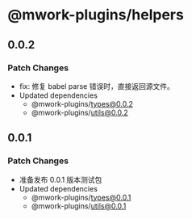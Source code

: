 # @mwork-plugins/helpers

## 0.0.2

### Patch Changes

- fix: 修复 babel parse 错误时，直接返回源文件。
- Updated dependencies
  - @mwork-plugins/types@0.0.2
  - @mwork-plugins/utils@0.0.2

## 0.0.1

### Patch Changes

- 准备发布 0.0.1 版本测试包
- Updated dependencies
  - @mwork-plugins/types@0.0.1
  - @mwork-plugins/utils@0.0.1
